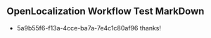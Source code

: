 ## OpenLocalization Workflow Test MarkDown
* 5a9b55f6-f13a-4cce-ba7a-7e4c1c80af96 thanks!

<!--HONumber=Jul16_HO2-->


